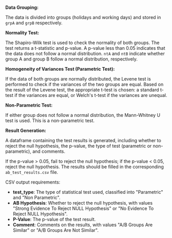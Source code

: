 **Data Grouping:**

The data is divided into groups (holidays and working days) and stored in `grpA` and `grpB` respectively.

**Normality Test:**

The Shapiro-Wilk test is used to check the normality of both groups. The test returns a t-statistic and p-value. A p-value less than 0.05 indicates that the data does not follow a normal distribution.
`ntA` and `ntB` indicate whether group A and group B follow a normal distribution, respectively.

**Homogeneity of Variances Test (Parametric Test):**

If the data of both groups are normally distributed, the Levene test is performed to check if the variances of the two groups are equal.
Based on the result of the Levene test, the appropriate t-test is chosen: a standard t-test if the variances are equal, or Welch's t-test if the variances are unequal.

**Non-Parametric Test:**

If either group does not follow a normal distribution, the Mann-Whitney U test is used. This is a non-parametric test.

**Result Generation:**

A dataframe containing the test results is generated, including whether to reject the null hypothesis, the p-value, the type of test (parametric or non-parametric), and comments.


If the p-value > 0.05, fail to reject the null hypothesis; if the p-value < 0.05, reject the null hypothesis.
The results should be filled in the corresponding `ab_test_results.csv` file.

CSV output requirements:
- **test_type**: The type of statistical test used, classified into "Parametric" and "Non Parametric".
- **AB Hypothesis**: Whether to reject the null hypothesis, with values "Strong Evidence To Reject NULL Hypothesis" or "No Evidence To Reject NULL Hypothesis".
- **P-Value**: The p-value of the test result.
- **Comment**: Comments on the results, with values "A/B Groups Are Similar" or "A/B Groups Are Not Similar".
